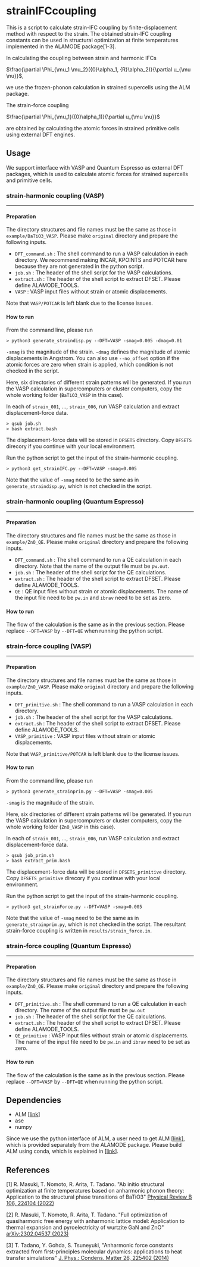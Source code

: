# strainIFCcoupling

This is a script to calculate strain-IFC coupling by finite-displacement method with respect to the strain.
The obtained strain-IFC coupling constants can be used in structural optimization at finite temperatures implemented in the ALAMODE package[1-3].

In calculating the coupling between strain and harmonic IFCs

$\frac{\partial \Phi_{\mu_1 \mu_2}({0}\alpha_1, {R}\alpha_2)}{\partial u_{\mu \nu}}$,

we use the frozen-phonon calculation in strained supercells using the ALM package.

The strain-force coupling

$\frac{\partial \Phi_{\mu_1}({0}\alpha_1)}{\partial u_{\mu \nu}}$

are obtained by calculating the atomic forces in strained primitive cells using external DFT engines.

## Usage

We support interface with VASP and Quantum Espresso as external DFT packages, which is used to calculate atomic forces for strained supercells and primitive cells.

### strain-harmonic coupling (VASP)
---
#### Preparation

The directory structures and file names must be the same as those in `example/BaTiO3_VASP`. Please make `original` directory and prepare the following inputs. 

* `DFT_command.sh` : The shell command to run a VASP calculation in each directory. We recommend making INCAR, KPOINTS and POTCAR here because they are not generated in the python script.
* `job.sh` : The header of the shell script for the VASP calculations.
* `extract.sh` : The header of the shell script to extract DFSET. Please define ALAMODE_TOOLS.
* `VASP` : VASP input files without strain or atomic displacements. 

Note that `VASP/POTCAR` is left blank due to the license issues.


#### How to run

From the command line, please run
```
> python3 generate_straindisp.py --DFT=VASP -smag=0.005 -dmag=0.01
```
`-smag` is the magnitude of the strain. `-dmag` defines the magnitude of atomic displacements in Angstrom. You can also use `--no_offset` option if the atomic forces are zero when strain is applied, which condition is not checked in the script.

Here, six directories of different strain patterns will be generated.
If you run the VASP calculation in supercomputers or cluster computers, copy the whole working folder (`BaTiO3_VASP` in this case).

In each of `strain_001`, ..., `strain_006`, run VASP calculation and extract displacement-force data.

```
> qsub job.sh
> bash extract.bash
```

The displacement-force data will be stored in `DFSETS` directory. Copy `DFSETS` direcory if you continue with your local environment.

Run the python script to get the input of the strain-harmonic coupling.
```
> python3 get_strainIFC.py --DFT=VASP -smag=0.005
```
Note that the value of `-smag` need to be the same as in `generate_straindisp.py`, which is not checked in the script.

### strain-harmonic coupling (Quantum Espresso)
---

#### Preparation

The directory structures and file names must be the same as those in `example/ZnO_QE`. Please make `original` directory and prepare the following inputs. 

* `DFT_command.sh` : The shell command to run a QE calculation in each directory. Note that the name of the output file must be `pw.out`.
* `job.sh` : The header of the shell script for the QE calculations.
* `extract.sh` : The header of the shell script to extract DFSET. Please define ALAMODE_TOOLS.
* `QE` : QE input files without strain or atomic displacements. The name of the input file need to be `pw.in` and `ibrav` need to be set as zero.

#### How to run

The flow of the calculation is the same as in the previous section.
Please replace `--DFT=VASP` by `--DFT=QE` when running the python script.

### strain-force coupling (VASP)
---
#### Preparation

The directory structures and file names must be the same as those in `example/ZnO_VASP`. Please make `original` directory and prepare the following inputs. 

* `DFT_primitive.sh` : The shell command to run a VASP calculation in each directory.
* `job.sh` : The header of the shell script for the VASP calculations.
* `extract.sh` : The header of the shell script to extract DFSET. Please define ALAMODE_TOOLS.
* `VASP_primitive` : VASP input files without strain or atomic displacements. 

Note that `VASP_primitive/POTCAR` is left blank due to the license issues.

#### How to run

From the command line, please run
```
> python3 generate_strainprim.py --DFT=VASP -smag=0.005 
```
`-smag` is the magnitude of the strain.

Here, six directories of different strain patterns will be generated.
If you run the VASP calculation in supercomputers or cluster computers, copy the whole working folder (`ZnO_VASP` in this case).

In each of `strain_001`, ..., `strain_006`, run VASP calculation and extract displacement-force data.

```
> qsub job_prim.sh
> bash extract_prim.bash
```

The displacement-force data will be stored in `DFSETS_primitive` directory. Copy `DFSETS_primitive` direcory if you continue with your local environment.

Run the python script to get the input of the strain-harmonic coupling.
```
> python3 get_strainForce.py --DFT=VASP -smag=0.005
```
Note that the value of `-smag` need to be the same as in `generate_strainprim.py`, which is not checked in the script. The resultant strain-force coupling is written in `results/strain_force.in`.

### strain-force coupling (Quantum Espresso)
---

#### Preparation

The directory structures and file names must be the same as those in `example/ZnO_QE`. Please make `original` directory and prepare the following inputs. 

* `DFT_primitive.sh` : The shell command to run a QE calculation in each directory. The name of the output file must be `pw.out`
* `job.sh` : The header of the shell script for the QE calculations.
* `extract.sh` : The header of the shell script to extract DFSET. Please define ALAMODE_TOOLS.
* `QE_primitive` : VASP input files without strain or atomic displacements. The name of the input file need to be `pw.in` and `ibrav` need to be set as zero.

#### How to run

The flow of the calculation is the same as in the previous section.
Please replace `--DFT=VASP` by `--DFT=QE` when running the python script.

## Dependencies

- ALM [[link](https://github.com/ttadano/ALM)]
- ase
- numpy

Since we use the python interface of ALM, a user need to get ALM [[link](https://github.com/ttadano/ALM)], which is provided separately from the ALAMODE package. Please build ALM using conda, which is explained in [[link](https://alm.readthedocs.io/en/develop/compile-with-conda-packages.html#building-alm-using-conda)].

## References

[1] R. Masuki, T. Nomoto, R. Arita, T. Tadano. "Ab initio structural optimization at finite temperatures based on anharmonic phonon theory: Application to the structural phase transitions of BaTiO3" [Physical Review B 106, 224104 (2022)](https://doi.org/10.1103/PhysRevB.106.224104)

[2] R. Masuki, T. Nomoto, R. Arita, T. Tadano. "Full optimization of quasiharmonic free energy with anharmonic lattice model: Application to thermal expansion and pyroelectricity of wurtzite GaN and ZnO" [arXiv:2302.04537 (2023)](https://doi.org/10.1103/PhysRevB.106.224104)

[3] T. Tadano, Y. Gohda, S. Tsuneyuki, "Anharmonic force constants extracted from first-principles molecular dynamics: applications to heat transfer simulations" [J. Phys.: Condens. Matter 26, 225402 (2014)](http://iopscience.iop.org/0953-8984/26/22/225402/)